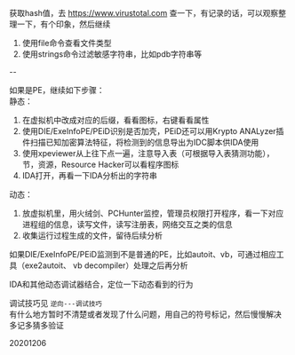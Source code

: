 获取hash值，去 https://www.virustotal.com 查一下，有记录的话，可以观察整理一下，有个印象，然后继续  

1. 使用file命令查看文件类型
2. 使用strings命令过滤敏感字符串，比如pdb字符串等

--  

如果是PE，继续如下步骤：  
静态：  
1. 在虚拟机中改成对应的后缀，看看图标，右键看看属性
2. 使用DIE/ExeInfoPE/PEiD识别是否加壳，PEiD还可以用Krypto ANALyzer插件扫描已知加密算法特征，将检测到的信息导出为IDC脚本供IDA使用
3. 使用xpeviewer从上往下点一遍，注意导入表（可根据导入表猜测功能），节，资源，Resource Hacker可以看程序图标
4. IDA打开，再看一下IDA分析出的字符串

动态：  
1. 放虚拟机里，用火绒剑、PCHunter监控，管理员权限打开程序，看一下对应进程组的信息，读写文件，读写注册表，网络交互之类的信息
2. 收集运行过程生成的文件，留待后续分析

如果DIE/ExeInfoPE/PEiD监测到不是普通的PE，比如autoit、vb，可通过相应工具（exe2autoit、
vb decompiler）处理之后再分析  

IDA和其他动态调试器结合，定位一下动态看到的行为  


调试技巧见 `逆向---调试技巧`  
有什么地方暂时不清楚或者发现了什么问题，用自己的符号标记，然后慢慢解决  
多记多猜多验证  


20201206  